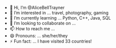 - 👋 Hi, I’m @AliceBellTrayner
- 👀 I’m interested in ... travel, photography, gaming
- 🌱 I’m currently learning ... Python, C++, Java, SQL
- 💞️ I’m looking to collaborate on ... 
- 📫 How to reach me ... 
- 😄 Pronouns: ... she/her/they
- ⚡ Fun fact: ... I have visited 33 countries!

<!---
AliceBellTrayner/AliceBellTrayner is a ✨ special ✨ repository because its `README.md` (this file) appears on your GitHub profile.
You can click the Preview link to take a look at your changes.
--->
